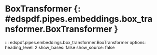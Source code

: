 # BoxTransformer {: #edspdf.pipes.embeddings.box_transformer.BoxTransformer }

::: edspdf.pipes.embeddings.box_transformer.BoxTransformer
    options:
        heading_level: 2
        show_bases: false
        show_source: false
